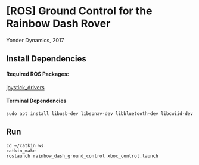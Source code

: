 # [ROS] Ground Control for the Rainbow Dash Rover

Yonder Dynamics, 2017

## Install Dependencies

#### Required ROS Packages:
[joystick_drivers](https://github.com/ros-drivers/joystick_drivers)

#### Terminal Dependencies

`sudo apt install libusb-dev libspnav-dev libbluetooth-dev libcwiid-dev`

## Run

```
cd ~/catkin_ws
catkin_make
roslaunch rainbow_dash_ground_control xbox_control.launch
```
